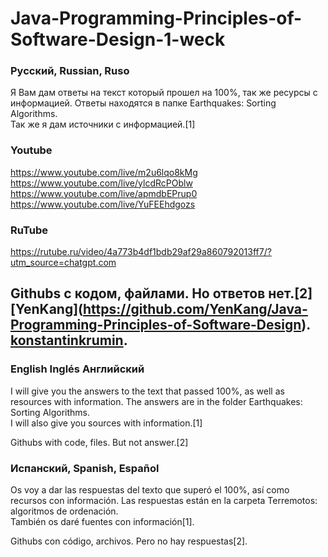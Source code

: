 # Java-Programming-Principles-of-Software-Design-1-weck

### Русский, Russian, Ruso

Я Вам дам ответы на текст который прошел на 100%, так же ресурсы с информацией. Ответы находятся в папке Earthquakes: Sorting Algorithms.\
Так же я дам источники с информацией.[1]
### Youtube
https://www.youtube.com/live/m2u6lqo8kMg
https://www.youtube.com/live/ylcdRcPOblw
https://www.youtube.com/live/apmdbEPrup0
https://www.youtube.com/live/YuFEEhdgozs

### RuTube
https://rutube.ru/video/4a773b4df1bdb29af29a860792013ff7/?utm_source=chatgpt.com

Githubs с кодом, файлами. Но ответов нет.[2]
\[YenKang](https://github.com/YenKang/Java-Programming-Principles-of-Software-Design). \
[konstantinkrumin](https://github.com/konstantinkrumin/Java-Programming-Principles-of-Software-Design/tree/master).
---


### English Inglés Английский

I will give you the answers to the text that passed 100%, as well as resources with information. The answers are in the folder Earthquakes: Sorting Algorithms.\
I will also give you sources with information.[1]

Githubs with code, files. But not answer.[2]


### Испанский, Spanish, Español

Os voy a dar las respuestas del texto que superó el 100%, así como recursos con información. Las respuestas están en la carpeta Terremotos: algoritmos de ordenación.\
También os daré fuentes con información[1].

Githubs con código, archivos. Pero no hay respuestas[2].
